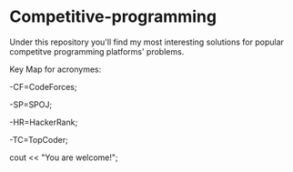# Competitive-programming
Under this repository you'll find my most interesting solutions for popular competitve programming platforms' problems.

Key Map for acronymes: 

  -CF=CodeForces;
  
  -SP=SPOJ;
  
  -HR=HackerRank;
  
  -TC=TopCoder;

cout << "You are welcome!";
